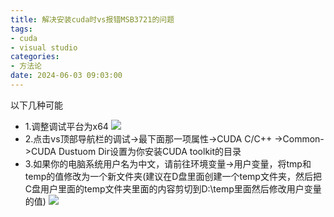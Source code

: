 ```yaml
---
title: 解决安装cuda时vs报错MSB3721的问题
tags: 
- cuda
- visual studio
categories:
- 方法论
date: 2024-06-03 09:03:00
---
```


<meta name="referrer" content="never">

以下几种可能
- 1.调整调试平台为x64
![](https://images.cnblogs.com/cnblogs_com/blogs/807529/galleries/2403669/o_240612011843_%E5%B1%8F%E5%B9%95%E6%88%AA%E5%9B%BE%202024-06-03%20085054.png)
- 2.点击vs顶部导航栏的调试->最下面那一项属性->CUDA C/C++ ->Common->CUDA Dustuom Dir设置为你安装CUDA toolkit的目录
- 3.如果你的电脑系统用户名为中文，请前往环境变量->用户变量，将tmp和temp的值修改为一个新文件夹(建议在D盘里面创建一个temp文件夹，然后把C盘用户里面的temp文件夹里面的内容剪切到D:\temp里面然后修改用户变量的值)
![](https://images.cnblogs.com/cnblogs_com/blogs/807529/galleries/2403669/o_240612011641_%E5%B1%8F%E5%B9%95%E6%88%AA%E5%9B%BE%202024-06-03%20090027.png)